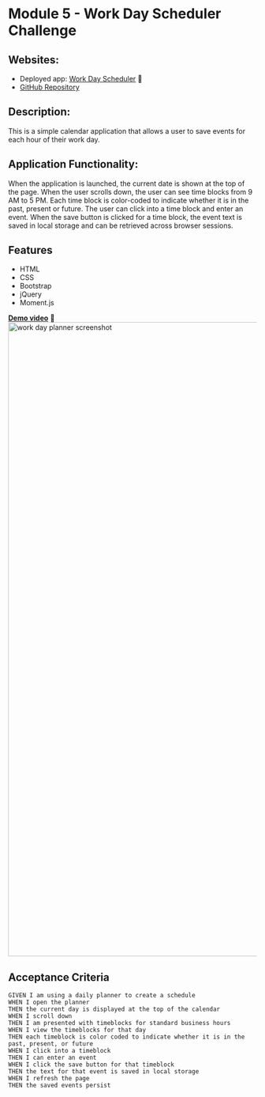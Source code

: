 # Module 5 - Work Day Scheduler Challenge
## Websites:
* Deployed app: [Work Day Scheduler](https://iamjoyfulgirl.github.io/work-day-scheduler/) 🔗
* [GitHub Repository](https://github.com/iamjoyfulgirl/work-day-scheduler)
## Description: 
This is a simple calendar application that allows a user to save events for each hour of their work day.

## Application Functionality:
When the application is launched, the current date is shown at the top of the page. When the user scrolls down, the user can see time blocks from 9 AM to 5 PM. Each time block is color-coded to indicate whether it is in the past, present or future. The user can click into a time block and enter an event. When the save button is clicked for a time block, the event text is saved in local storage and can be retrieved across browser sessions. 

## Features
* HTML
* CSS
* Bootstrap
* jQuery
* Moment.js

[**Demo video**](https://drive.google.com/file/d/1gFLyPGAeMBZO3rbSrPYI_KtmwwoM6M1D/view) 🔗
<img width="1283" alt="work day planner screenshot" src="https://user-images.githubusercontent.com/42161933/179862551-e3661a3a-9c94-4620-8e10-f880bdc700f5.png">


## Acceptance Criteria

```
GIVEN I am using a daily planner to create a schedule
WHEN I open the planner
THEN the current day is displayed at the top of the calendar
WHEN I scroll down
THEN I am presented with timeblocks for standard business hours
WHEN I view the timeblocks for that day
THEN each timeblock is color coded to indicate whether it is in the past, present, or future
WHEN I click into a timeblock
THEN I can enter an event
WHEN I click the save button for that timeblock
THEN the text for that event is saved in local storage
WHEN I refresh the page
THEN the saved events persist
```
